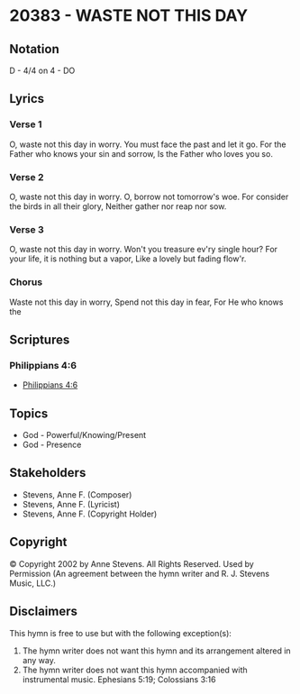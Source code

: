 # 20383 - WASTE NOT THIS DAY

## Notation

D - 4/4 on 4 - DO

## Lyrics

### Verse 1

O, waste not this day in worry. You must face the past and let it go. For the Father who knows your sin and sorrow, Is the Father who loves you so.

### Verse 2

O, waste not this day in worry. O, borrow not tomorrow's woe. For consider the birds in all their glory, Neither gather nor reap nor sow.

### Verse 3

O, waste not this day in worry. Won't you treasure ev'ry single hour? For your life, it is nothing but a vapor, Like a lovely but fading flow'r.

### Chorus

Waste not this day in worry, Spend not this day in fear, For He who knows the 


## Scriptures

### Philippians 4:6

- [Philippians 4:6](https://www.biblegateway.com/passage/?search=Philippians%204%3A6)


## Topics

- God - Powerful/Knowing/Present
- God - Presence

## Stakeholders

- Stevens, Anne F. (Composer)
- Stevens, Anne F. (Lyricist)
- Stevens, Anne F. (Copyright Holder)

## Copyright

© Copyright 2002 by Anne Stevens. All Rights Reserved. Used by Permission
(An agreement between the hymn writer and R. J. Stevens Music, LLC.)

## Disclaimers

This hymn is free to use but with the following exception(s):
1. The hymn writer does not want this hymn and its arrangement altered in any way.
2. The hymn writer does not want this hymn accompanied with instrumental music.
Ephesians 5:19; Colossians 3:16

